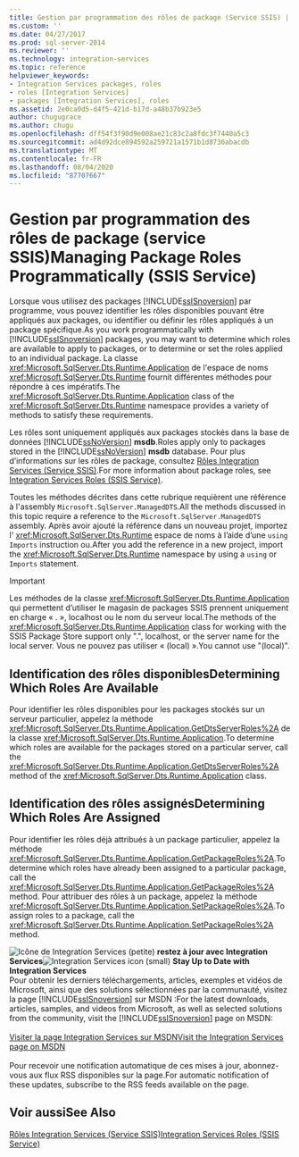 ```yaml
---
title: Gestion par programmation des rôles de package (Service SSIS) | Microsoft Docs
ms.custom: ''
ms.date: 04/27/2017
ms.prod: sql-server-2014
ms.reviewer: ''
ms.technology: integration-services
ms.topic: reference
helpviewer_keywords:
- Integration Services packages, roles
- roles [Integration Services]
- packages [Integration Services], roles
ms.assetid: 2e0ca0d5-d4f5-421d-b17d-a48b37b923e5
author: chugugrace
ms.author: chugu
ms.openlocfilehash: dff54f3f90d9e008ae21c83c2a8fdc3f7440a5c3
ms.sourcegitcommit: ad4d92dce894592a259721a1571b1d8736abacdb
ms.translationtype: MT
ms.contentlocale: fr-FR
ms.lasthandoff: 08/04/2020
ms.locfileid: "87707667"
---
```

# <a name="managing-package-roles-programmatically-ssis-service"></a><span data-ttu-id="44f35-102">Gestion par programmation des rôles de package (service SSIS)</span><span class="sxs-lookup"><span data-stu-id="44f35-102">Managing Package Roles Programmatically (SSIS Service)</span></span>
  <span data-ttu-id="44f35-103">Lorsque vous utilisez des packages [!INCLUDE[ssISnoversion](../../includes/ssisnoversion-md.md)] par programme, vous pouvez identifier les rôles disponibles pouvant être appliqués aux packages, ou identifier ou définir les rôles appliqués à un package spécifique.</span><span class="sxs-lookup"><span data-stu-id="44f35-103">As you work programmatically with [!INCLUDE[ssISnoversion](../../includes/ssisnoversion-md.md)] packages, you may want to determine which roles are available to apply to packages, or to determine or set the roles applied to an individual package.</span></span> <span data-ttu-id="44f35-104">La classe <xref:Microsoft.SqlServer.Dts.Runtime.Application> de l'espace de noms <xref:Microsoft.SqlServer.Dts.Runtime> fournit différentes méthodes pour répondre à ces impératifs.</span><span class="sxs-lookup"><span data-stu-id="44f35-104">The <xref:Microsoft.SqlServer.Dts.Runtime.Application> class of the <xref:Microsoft.SqlServer.Dts.Runtime> namespace provides a variety of methods to satisfy these requirements.</span></span>

 <span data-ttu-id="44f35-105">Les rôles sont uniquement appliqués aux packages stockés dans la base de données [!INCLUDE[ssNoVersion](../../includes/ssnoversion-md.md)] **msdb**.</span><span class="sxs-lookup"><span data-stu-id="44f35-105">Roles apply only to packages stored in the [!INCLUDE[ssNoVersion](../../includes/ssnoversion-md.md)] **msdb** database.</span></span> <span data-ttu-id="44f35-106">Pour plus d’informations sur les rôles de package, consultez [Rôles Integration Services &#40;Service SSIS&#41;](../security/integration-services-roles-ssis-service.md).</span><span class="sxs-lookup"><span data-stu-id="44f35-106">For more information about package roles, see [Integration Services Roles &#40;SSIS Service&#41;](../security/integration-services-roles-ssis-service.md).</span></span>

 <span data-ttu-id="44f35-107">Toutes les méthodes décrites dans cette rubrique requièrent une référence à l'assembly `Microsoft.SqlServer.ManagedDTS`.</span><span class="sxs-lookup"><span data-stu-id="44f35-107">All the methods discussed in this topic require a reference to the `Microsoft.SqlServer.ManagedDTS` assembly.</span></span> <span data-ttu-id="44f35-108">Après avoir ajouté la référence dans un nouveau projet, importez l' <xref:Microsoft.SqlServer.Dts.Runtime> espace de noms à l’aide d’une `using` `Imports` instruction ou.</span><span class="sxs-lookup"><span data-stu-id="44f35-108">After you add the reference in a new project, import the <xref:Microsoft.SqlServer.Dts.Runtime> namespace by using a `using` or `Imports` statement.</span></span>

> [!IMPORTANT]
>  <span data-ttu-id="44f35-109">Les méthodes de la classe <xref:Microsoft.SqlServer.Dts.Runtime.Application> qui permettent d’utiliser le magasin de packages SSIS prennent uniquement en charge « . », localhost ou le nom du serveur local.</span><span class="sxs-lookup"><span data-stu-id="44f35-109">The methods of the <xref:Microsoft.SqlServer.Dts.Runtime.Application> class for working with the SSIS Package Store support only ".", localhost, or the server name for the local server.</span></span> <span data-ttu-id="44f35-110">Vous ne pouvez pas utiliser « (local) ».</span><span class="sxs-lookup"><span data-stu-id="44f35-110">You cannot use "(local)".</span></span>

## <a name="determining-which-roles-are-available"></a><span data-ttu-id="44f35-111">Identification des rôles disponibles</span><span class="sxs-lookup"><span data-stu-id="44f35-111">Determining Which Roles Are Available</span></span>
 <span data-ttu-id="44f35-112">Pour identifier les rôles disponibles pour les packages stockés sur un serveur particulier, appelez la méthode <xref:Microsoft.SqlServer.Dts.Runtime.Application.GetDtsServerRoles%2A> de la classe <xref:Microsoft.SqlServer.Dts.Runtime.Application>.</span><span class="sxs-lookup"><span data-stu-id="44f35-112">To determine which roles are available for the packages stored on a particular server, call the <xref:Microsoft.SqlServer.Dts.Runtime.Application.GetDtsServerRoles%2A> method of the <xref:Microsoft.SqlServer.Dts.Runtime.Application> class.</span></span>

## <a name="determining-which-roles-are-assigned"></a><span data-ttu-id="44f35-113">Identification des rôles assignés</span><span class="sxs-lookup"><span data-stu-id="44f35-113">Determining Which Roles Are Assigned</span></span>
 <span data-ttu-id="44f35-114">Pour identifier les rôles déjà attribués à un package particulier, appelez la méthode <xref:Microsoft.SqlServer.Dts.Runtime.Application.GetPackageRoles%2A>.</span><span class="sxs-lookup"><span data-stu-id="44f35-114">To determine which roles have already been assigned to a particular package, call the <xref:Microsoft.SqlServer.Dts.Runtime.Application.GetPackageRoles%2A> method.</span></span> <span data-ttu-id="44f35-115">Pour attribuer des rôles à un package, appelez la méthode <xref:Microsoft.SqlServer.Dts.Runtime.Application.SetPackageRoles%2A>.</span><span class="sxs-lookup"><span data-stu-id="44f35-115">To assign roles to a package, call the <xref:Microsoft.SqlServer.Dts.Runtime.Application.SetPackageRoles%2A> method.</span></span>

<span data-ttu-id="44f35-116">![Icône de Integration Services (petite)](../media/dts-16.gif "Icône Integration Services (petite)")  **restez à jour avec Integration Services**</span><span class="sxs-lookup"><span data-stu-id="44f35-116">![Integration Services icon (small)](../media/dts-16.gif "Integration Services icon (small)")  **Stay Up to Date with Integration Services**</span></span><br /> <span data-ttu-id="44f35-117">Pour obtenir les derniers téléchargements, articles, exemples et vidéos de Microsoft, ainsi que des solutions sélectionnées par la communauté, visitez la page [!INCLUDE[ssISnoversion](../../includes/ssisnoversion-md.md)] sur MSDN :</span><span class="sxs-lookup"><span data-stu-id="44f35-117">For the latest downloads, articles, samples, and videos from Microsoft, as well as selected solutions from the community, visit the [!INCLUDE[ssISnoversion](../../includes/ssisnoversion-md.md)] page on MSDN:</span></span><br /><br /> [<span data-ttu-id="44f35-118">Visiter la page Integration Services sur MSDN</span><span class="sxs-lookup"><span data-stu-id="44f35-118">Visit the Integration Services page on MSDN</span></span>](https://go.microsoft.com/fwlink/?LinkId=136655)<br /><br /> <span data-ttu-id="44f35-119">Pour recevoir une notification automatique de ces mises à jour, abonnez-vous aux flux RSS disponibles sur la page.</span><span class="sxs-lookup"><span data-stu-id="44f35-119">For automatic notification of these updates, subscribe to the RSS feeds available on the page.</span></span>

## <a name="see-also"></a><span data-ttu-id="44f35-120">Voir aussi</span><span class="sxs-lookup"><span data-stu-id="44f35-120">See Also</span></span>
 [<span data-ttu-id="44f35-121">Rôles Integration Services &#40;Service SSIS&#41;</span><span class="sxs-lookup"><span data-stu-id="44f35-121">Integration Services Roles &#40;SSIS Service&#41;</span></span>](../security/integration-services-roles-ssis-service.md)


